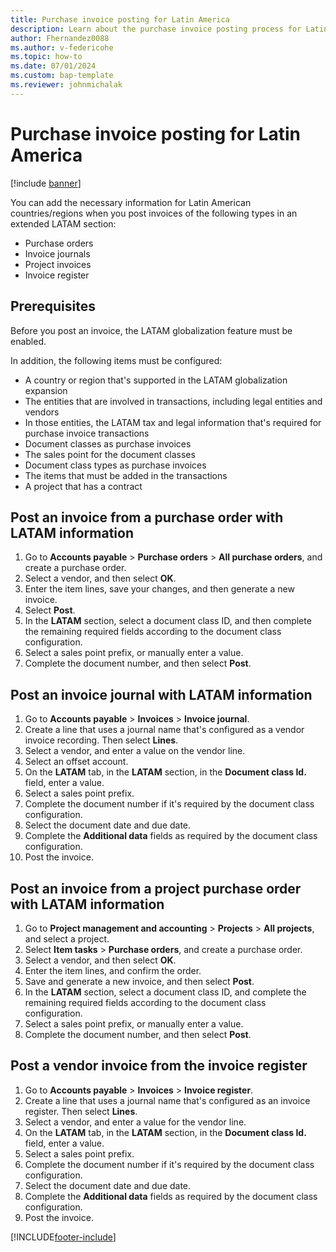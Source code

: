 ```yaml
---
title: Purchase invoice posting for Latin America
description: Learn about the purchase invoice posting process for Latin America, including prerequisites and an outline on posting an invoice from a purchase order.
author: Fhernandez0088
ms.author: v-federicohe 
ms.topic: how-to
ms.date: 07/01/2024
ms.custom: bap-template
ms.reviewer: johnmichalak
---
```


# Purchase invoice posting for Latin America

[!include [banner](../../includes/banner.md)]

You can add the necessary information for Latin American countries/regions when you post invoices of the following types in an extended LATAM section:

- Purchase orders
- Invoice journals
- Project invoices
- Invoice register

## Prerequisites

Before you post an invoice, the LATAM globalization feature must be enabled.

In addition, the following items must be configured:

- A country or region that's supported in the LATAM globalization expansion
- The entities that are involved in transactions, including legal entities and vendors
- In those entities, the LATAM tax and legal information that's required for purchase invoice transactions
- Document classes as purchase invoices
- The sales point for the document classes
- Document class types as purchase invoices
- The items that must be added in the transactions
- A project that has a contract

## Post an invoice from a purchase order with LATAM information

1. Go to **Accounts payable** \> **Purchase orders** \> **All purchase orders**, and create a purchase order.
2. Select a vendor, and then select **OK**.
3. Enter the item lines, save your changes, and then generate a new invoice.
4. Select **Post**.
5. In the **LATAM** section, select a document class ID, and then complete the remaining required fields according to the document class configuration.
6. Select a sales point prefix, or manually enter a value.
7. Complete the document number, and then select **Post**.

## Post an invoice journal with LATAM information

1. Go to **Accounts payable** \> **Invoices** \> **Invoice journal**.
2. Create a line that uses a journal name that's configured as a vendor invoice recording. Then select **Lines**.
3. Select a vendor, and enter a value on the vendor line.
4. Select an offset account.
5. On the **LATAM** tab, in the **LATAM** section, in the **Document class Id.** field, enter a value.
6. Select a sales point prefix.
7. Complete the document number if it's required by the document class configuration.
8. Select the document date and due date.
9. Complete the **Additional data** fields as required by the document class configuration.
10. Post the invoice.	

## Post an invoice from a project purchase order with LATAM information

1. Go to **Project management and accounting** \> **Projects** \> **All projects**, and select a project.
2. Select **Item tasks** \> **Purchase orders**, and create a purchase order.
3. Select a vendor, and then select **OK**.
4. Enter the item lines, and confirm the order.
5. Save and generate a new invoice, and then select **Post**.
6. In the **LATAM** section, select a document class ID, and complete the remaining required fields according to the document class configuration.
7. Select a sales point prefix, or manually enter a value.
8. Complete the document number, and then select **Post**.

## Post a vendor invoice from the invoice register

1. Go to **Accounts payable** \> **Invoices** \> **Invoice register**.
2. Create a line that uses a journal name that's configured as an invoice register. Then select **Lines**.
3. Select a vendor, and enter a value for the vendor line.
4. On the **LATAM** tab, in the **LATAM** section, in the **Document class Id.** field, enter a value.
5. Select a sales point prefix.
6. Complete the document number if it's required by the document class configuration.
7. Select the document date and due date.
8. Complete the **Additional data** fields as required by the document class configuration.
9. Post the invoice.


[!INCLUDE[footer-include](../../../includes/footer-banner.md)]
